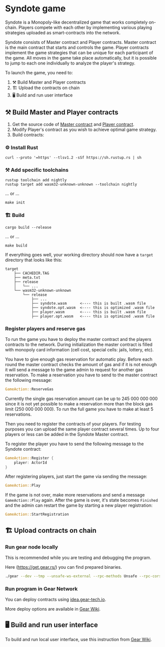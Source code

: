 # Syndote game

Syndote is a Monopoly-like decentralized game that works completely on-chain. Players compete with each other by implementing various playing strategies uploaded as smart-contracts into the network.

Syndote consists of Master contract and Player contracts. Master contract is the main contract that starts and controls the game. Player contracts implement the game strategies that can be unique for each participant of the game. All moves in the game take place automatically, but it is possible to jump to each one individually to analyze the player's strategy.

To launch the game, you need to:
1. ⚒️ Build Master and Player contracts
2. 🏗️ Upload the contracts on chain
3. 🖥️ Build and run user interface

## ⚒️ Build Master and Player contracts

1. Get the source code of [Master contract](https://github.com/gear-tech/syndote-game/tree/master/program/syndote) and [Player contract](https://github.com/gear-tech/syndote-game/tree/master/program/player).
2. Modify Player's contract as you wish to achieve optimal game strategy. 
3. Build contracts:

### ⚙️ Install Rust

```shell
curl --proto '=https' --tlsv1.2 -sSf https://sh.rustup.rs | sh
```

### ⚒️ Add specific toolchains

```shell
rustup toolchain add nightly
rustup target add wasm32-unknown-unknown --toolchain nightly
```

... or ...

```shell
make init
```

### 🏗️ Build

```shell
cargo build --release
```

... or ...

```shell
make build
```

If everything goes well, your working directory should now have a `target` directory that looks like this:

```
target
    ├── CACHEDIR.TAG
    ├── meta.txt
    ├── release
    │   └── ...
    └── wasm32-unknown-unknown
        └── release
            ├── ...
            ├── syndote.wasm      <---- this is built .wasm file
            ├── syndote.opt.wasm  <---- this is optimized .wasm file
            ├── player.wasm       <---- this is built .wasm file
            ├── player.opt.wasm   <---- this is optimized .wasm file
```

### Register players and reserve gas

To run the game you have to deploy the master contract and the players contracts to the network. During initialization the master contract is filled with monopoly card information (cell cost, special cells: jails, lottery, etc).

You have to give enough gas reservation for automatic play. Before each round the master contract checks the amount of gas and if it is not enough it will send a message to the game admin to request for another gas reservation. To make a reservation you have to send to the master contract the following message: 

```rust
GameAction::ReserveGas
```
Currently the single gas reservation amount can be up to 245 000 000 000 since it is not yet possible to make a reservation more than the block gas limit (250 000 000 000). To run the full game you have to make at least 5 reservations.

Then you need to register the contracts of your players. For testing purposes you can upload the same player contract several times. Up to four players or less can be added in the Syndote Master contract.

To register the player you have to send the following message to the Syndote contract:

```rust
GameAction::Register {
    player: ActorId
}
```

After registering players, just start the game via sending the message:

```rust
GameAction::Play
```

If the game is not over, make more reservations and send a message `GameAction::Play` again. 
After the game is over, it's state becomes `Finished` and the admin can restart the game by starting a new player registration:

```rust
GameAction::StartRegistration
```

## 🏗️ Upload contracts on chain

###  Run gear node locally

This is recommended while you are testing and debugging the program.

Here (https://get.gear.rs/) you can find prepared binaries.

```bash
./gear --dev --tmp --unsafe-ws-external --rpc-methods Unsafe --rpc-cors all
```

### Run program in Gear Network

You can deploy contracts using [idea.gear-tech.io](https://idea.gear-tech.io).

More deploy options are available in [Gear Wiki](https://wiki.gear-tech.io/docs/examples/monopoly#run-program-in-gear-network).

## 🖥️ Build and run user interface

To build and run local user interface, use this instruction from [Gear Wiki](https://wiki.gear-tech.io/docs/examples/monopoly#%EF%B8%8F-build-and-run-user-interface).
